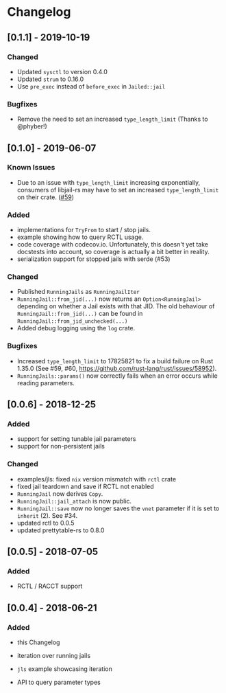 # Changelog

## [0.1.1] - 2019-10-19

### Changed

* Updated `sysctl` to version 0.4.0
* Updated `strum` to 0.16.0
* Use `pre_exec` instead of `before_exec` in `Jailed::jail`

### Bugfixes

* Remove the need to set an increased `type_length_limit` (Thanks to @phyber!)

## [0.1.0] - 2019-06-07

### Known Issues
* Due to an issue with `type_length_limit` increasing exponentially,
  consumers of libjail-rs may have to set an increased `type_length_limit`
  on their crate.
  ([#59](https://github.com/fubarnetes/libjail-rs/issues/59))

### Added

* implementations for `TryFrom` to start / stop jails.
* example showing how to query RCTL usage.
* code coverage with codecov.io. Unfortunately, this doesn't yet take docstests
  into account, so coverage is actually a bit better in reality.
* serialization support for stopped jails with serde (#53)

### Changed

* Published `RunningJails` as `RunningJailIter`
* `RunningJail::from_jid(...)` now returns an `Option<RunningJail>` depending on
  whether a Jail exists with that JID. The old behaviour of
  `RunningJail::from_jid(...)` can be found in
  `RunningJail::from_jid_unchecked(...)`
* Added debug logging using the `log` crate.

### Bugfixes
* Increased `type_length_limit` to 17825821 to fix a build failure on
  Rust 1.35.0 (See #59, #60, https://github.com/rust-lang/rust/issues/58952).
* `RunningJails::params()` now correctly fails when an error occurs while
  reading parameters.

## [0.0.6] - 2018-12-25

### Added
* support for setting tunable jail parameters
* support for non-persistent jails

### Changed
* examples/jls: fixed `nix` version mismatch with `rctl` crate
* fixed jail teardown and save if RCTL not enabled
* `RunningJail` now derives `Copy`.
* `RunningJail::jail_attach` is now public.
* `RunningJail::save` now no longer saves the `vnet` parameter if it is set to
  `inherit` (2). See #34.
* updated rctl to 0.0.5
* updated prettytable-rs to 0.8.0

## [0.0.5] - 2018-07-05

### Added
* RCTL / RACCT support

## [0.0.4] - 2018-06-21

### Added
* this Changelog

* iteration over running jails
* `jls` example showcasing iteration
* API to query parameter types
